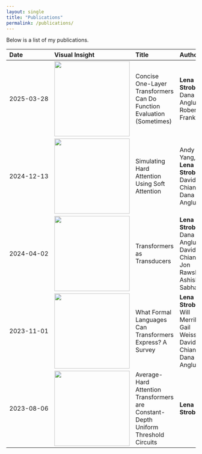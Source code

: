 ```yaml
---
layout: single
title: "Publications"
permalink: /publications/
---
```


Below is a list of my publications.

<table style="width: 100%; table-layout: auto; border-collapse: collapse;">
  <thead>
    <tr>
      <th style="text-align: left; white-space: nowrap;">Date</th>
      <th style="text-align: left;">Visual Insight</th>
      <th style="text-align: left;">Title</th>
      <th style="text-align: left;">Authors</th>
      <th style="text-align: left; white-space: nowrap;">Link</th>
    </tr>
  </thead>
  <tbody>
    <tr>
      <td style="white-space: nowrap;">2025-03-28</td>
      <td><img src="/assets/publications/transformer_function_eval.jpg" onerror="this.src='error.jpg';this.onerror='';" width="200"></td>
      <td>Concise One-Layer Transformers Can Do Function Evaluation (Sometimes)</td>
      <td><strong>Lena Strobl</strong>, Dana Angluin, Robert Frank</td>
      <td><a href="https://arxiv.org/abs/2503.22076">arXiv</a></td>
    </tr>
    <tr>
      <td style="white-space: nowrap;">2024-12-13</td>
      <td><img src="/assets/publications/simulating_hard_attention.jpg" onerror="this.src='error.jpg';this.onerror='';" width="200"></td>
      <td>Simulating Hard Attention Using Soft Attention</td>
      <td>Andy J Yang, <strong>Lena Strobl</strong>, David Chiang, Dana Angluin</td>
      <td><a href="https://arxiv.org/abs/2412.09925">arXiv</a></td>
    </tr>
    <tr>
      <td style="white-space: nowrap;">2024-04-02</td>
      <td><img src="/assets/publications/transformers_as_transducers.jpg" onerror="this.src='error.jpg';this.onerror='';" width="200"></td>
      <td>Transformers as Transducers</td>
      <td><strong>Lena Strobl</strong>, Dana Angluin, David Chiang, Jon Rawski, Ashish Sabharwal</td>
      <td><a href="https://arxiv.org/abs/2404.02040">arXiv</a></td>
    </tr>
    <tr>
      <td style="white-space: nowrap;">2023-11-01</td>
      <td><img src="/assets/publications/formal_languages_transformers.jpg" onerror="this.src='error.jpg';this.onerror='';" width="200"></td>
      <td>What Formal Languages Can Transformers Express? A Survey</td>
      <td><strong>Lena Strobl</strong>, Will Merrill, Gail Weiss, David Chiang, Dana Angluin</td>
      <td><a href="https://arxiv.org/abs/2311.00208">arXiv</a></td>
    </tr>
    <tr>
      <td style="white-space: nowrap;">2023-08-06</td>
      <td><img src="/assets/publications/average_hard_attention.jpg" onerror="this.src='error.jpg';this.onerror='';" width="200"></td>
      <td>Average-Hard Attention Transformers are Constant-Depth Uniform Threshold Circuits</td>
      <td><strong>Lena Strobl</strong></td>
      <td><a href="https://arxiv.org/abs/2308.03212">arXiv</a></td>
    </tr>
  </tbody>
</table>
